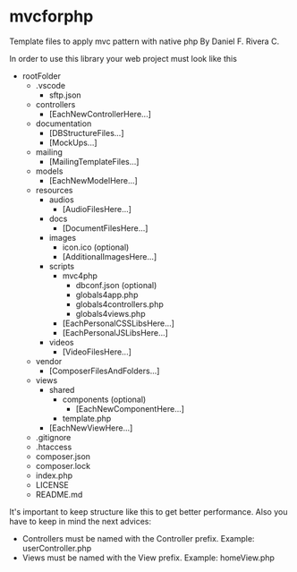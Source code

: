# mvcforphp
Template files to apply mvc pattern with native php
By Daniel F. Rivera C.

In order to use this library your web project must look like this

- rootFolder
  - .vscode
    - sftp.json
  - controllers
    - [EachNewControllerHere...]
  - documentation
    - [DBStructureFiles...]
    - [MockUps...]
  - mailing
    - [MailingTemplateFiles...]
  - models
    - [EachNewModelHere...]
  - resources
    - audios
      - [AudioFilesHere...]
    - docs
      - [DocumentFilesHere...]
    - images
      - icon.ico (optional)
      - [AdditionalImagesHere...]
    - scripts
      - mvc4php
        - dbconf.json (optional)
        - globals4app.php
        - globals4controllers.php
        - globals4views.php
      - [EachPersonalCSSLibsHere...]
      - [EachPersonalJSLibsHere...]
    - videos
      - [VideoFilesHere...]
  - vendor
    - [ComposerFilesAndFolders...]
  - views
    - shared
      - components (optional)
        - [EachNewComponentHere...]
      - template.php
    - [EachNewViewHere...]
  - .gitignore
  - .htaccess
  - composer.json
  - composer.lock
  - index.php
  - LICENSE
  - README.md
    
It's important to keep structure like this to get better performance. Also you have to keep in mind the next advices:
- Controllers must be named with the Controller prefix. Example: userController.php
- Views must be named with the View prefix. Example: homeView.php
    
